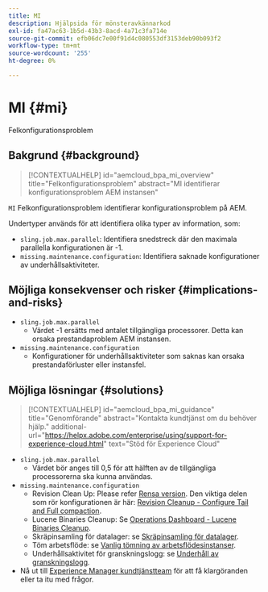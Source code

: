 ```yaml
---
title: MI
description: Hjälpsida för mönsteravkännarkod
exl-id: fa47ac63-1b5d-43b3-8acd-4a71c3fa714e
source-git-commit: efb06dc7e00f91d4c080553df3153deb90b093f2
workflow-type: tm+mt
source-wordcount: '255'
ht-degree: 0%

---
```


# MI {#mi}

Felkonfigurationsproblem

## Bakgrund {#background}

>[!CONTEXTUALHELP]
>id="aemcloud_bpa_mi_overview"
>title="Felkonfigurationsproblem"
>abstract="MI identifierar konfigurationsproblem AEM instansen"

`MI`  Felkonfigurationsproblem identifierar konfigurationsproblem på AEM.

Undertyper används för att identifiera olika typer av information, som:

* `sling.job.max.parallel`: Identifiera snedstreck där den maximala parallella konfigurationen är -1.
* `missing.maintenance.configuration`: Identifiera saknade konfigurationer av underhållsaktiviteter.

## Möjliga konsekvenser och risker {#implications-and-risks}

* `sling.job.max.parallel`
   * Värdet -1 ersätts med antalet tillgängliga processorer. Detta kan orsaka prestandaproblem AEM instansen.
* `missing.maintenance.configuration`
   * Konfigurationer för underhållsaktiviteter som saknas kan orsaka prestandaförluster eller instansfel.

## Möjliga lösningar {#solutions}

>[!CONTEXTUALHELP]
>id="aemcloud_bpa_mi_guidance"
>title="Genomförande"
>abstract="Kontakta kundtjänst om du behöver hjälp."
>additional-url="https://helpx.adobe.com/enterprise/using/support-for-experience-cloud.html" text="Stöd för Experience Cloud"

* `sling.job.max.parallel`
   * Värdet bör anges till 0,5 för att hälften av de tillgängliga processorerna ska kunna användas.
* `missing.maintenance.configuration`
   * Revision Clean Up: Please refer [Rensa version](https://experienceleague.adobe.com/docs/experience-manager-65/deploying/deploying/revision-cleanup.html). Den viktiga delen som rör konfigurationen är här: [Revision Cleanup - Configure Tail and Full compaction](https://experienceleague.adobe.com/docs/experience-manager-65/deploying/deploying/revision-cleanup.html#how-to-configure-full-and-tail-compaction).
   * Lucene Binaries Cleanup: Se [Operations Dashboard - Lucene Binaries Cleanup](https://experienceleague.adobe.com/docs/experience-manager-65/administering/operations/operations-dashboard.html#lucene-binaries-cleanup).
   * Skräpinsamling för datalager: se [Skräpinsamling för datalager](https://experienceleague.adobe.com/docs/experience-manager-65/administering/operations/data-store-garbage-collection.html).
   * Töm arbetsflöde: se [Vanlig tömning av arbetsflödesinstanser](https://experienceleague.adobe.com/docs/experience-manager-65/administering/operations/workflows-administering.html#regular-purging-of-workflow-instances).
   * Underhållsaktivitet för granskningslogg: se [Underhåll av granskningslogg](https://experienceleague.adobe.com/docs/experience-manager-65/administering/operations/operations-audit-log.html).
* Nå ut till [Experience Manager kundtjänstteam](https://helpx.adobe.com/enterprise/using/support-for-experience-cloud.html) för att få klargöranden eller ta itu med frågor.

